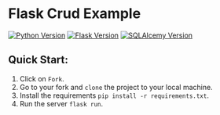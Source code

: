 # Flask Crud Example

[![Python Version](https://img.shields.io/badge/python-3.9.5-brightgreen.svg)](https://python.org)
[![Flask Version](https://img.shields.io/badge/flask-2.1.2-brightgreen.svg)](https://flask.palletsprojects.com/en/2.1.x/)
[![SQLAlcemy Version](https://img.shields.io/badge/sqlalchemy-1.4-brightgreen.svg)]([https://flask.palletsprojects.com/en/2.1.x/](https://www.sqlalchemy.org/))




## **Quick Start:**

1. Click on `Fork`.
2. Go to your fork and `clone` the project to your local machine.
3. Install the requirements `pip install -r requirements.txt`.
4. Run the server `flask run`.






